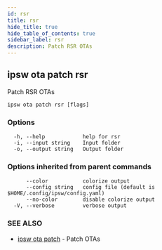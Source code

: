 ```yaml
---
id: rsr
title: rsr
hide_title: true
hide_table_of_contents: true
sidebar_label: rsr
description: Patch RSR OTAs
---
```

## ipsw ota patch rsr

Patch RSR OTAs

```
ipsw ota patch rsr [flags]
```

### Options

```
  -h, --help            help for rsr
  -i, --input string    Input folder
  -o, --output string   Output folder
```

### Options inherited from parent commands

```
      --color           colorize output
      --config string   config file (default is $HOME/.config/ipsw/config.yaml)
      --no-color        disable colorize output
  -V, --verbose         verbose output
```

### SEE ALSO

* [ipsw ota patch](/docs/cli/ipsw/ota/patch)	 - Patch OTAs

